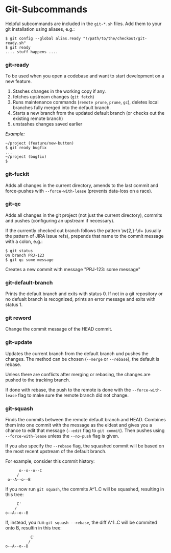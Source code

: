 # Git-Subcommands

Helpful subcommands are included in the `git-*.sh` files. Add them to your git installation using aliases, e.g.:

    $ git config --global alias.ready "!/path/to/the/checkout/git-ready.sh"
    $ git ready
    .... stuff happens ....
    
### git-ready

To be used when you open a codebase and want to start development on a new feature.

1. Stashes changes in the working copy if any.   
2. fetches upstream changes (`git fetch`)
3. Runs maintenance commands (`remote prune`, `prune`, `gc`), deletes local branches fully merged into the default branch.
4. Starts a new branch from the updated default branch (or checks out the existing remote branch)
5. unstashes changes saved earlier

*Example:*

    ~/project (feature/new-button) 
    $ git ready bugfix
    ...
    ~/project (bugfix)
    $

### git-fuckit

Adds all changes in the current directory, amends to the last commit and force-pushes with `--force-with-lease` (prevents data-loss on a race).

### git-qc

Adds all changes in the git project (not just the current directory), commits and pushes (configuring an upstream if necessary).

If the currently checked out branch follows the pattern \w{2,}-\d+ (usually the pattern of JIRA issue refs), prepends that name to the commit message with a colon, e.g.:

    $ git status
    On branch PRJ-123
    $ git qc some message
    
Creates a new commit with message "PRJ-123: some message"

### git-default-branch

Prints the default branch and exits with status 0. If not in a git repository or no defualt branch is recognized, prints an error message and exits with status 1.

### git reword

Change the commit message of the HEAD commit.

### git-update

Updates the current branch from the default branch und pushes the changes. The method can be chosen (`--merge` or `--rebase`), the default is rebase.

Unless there are conflicts after merging or rebasing, the changes are pushed to the tracking branch.

If done with rebase, the push to the remote is done with the `--force-with-lease` flag to make sure the remote branch did not change.

### git-squash

Finds the commits between the remote default branch and HEAD. Combines them into one commit with the message as the eldest and gives
you a chance to edit that message (`--edit` flag to `git commit`). Then pushes using `--force-with-lease` unless the `--no-push` flag
is given.

If you also specify the `--rebase` flag, the squashed commit will be based on the most recent upstream of the default branch.

For example, consider this commit history:

          o--o--o--C
         /
     o--A--o--B

If you now run `git squash`, the commits A^1..C will be squashed, resulting in this tree:

         C'
        /
    o--A--o--B

If, instead, you run `git squash --rebase`, the diff A^1..C will be commited onto B, resultin in this tree:

               C'
              /
    o--A--o--B
